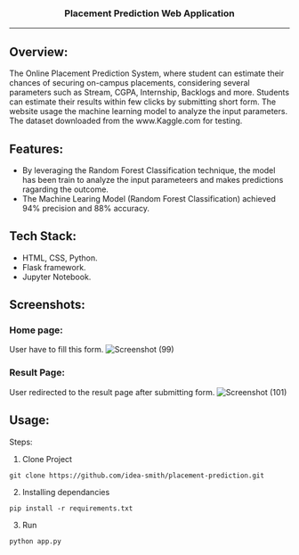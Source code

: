 <h3 align="center">Placement Prediction Web Application</h3>

---
## Overview:
<p>The Online Placement Prediction System, where student can estimate their chances of securing on-campus placements, considering several parameters such as Stream, CGPA, Internship, Backlogs and more. Students can estimate their results within few clicks by submitting short form. The website usage the machine learning model to analyze the input parameters. The dataset downloaded from the www.Kaggle.com for testing.
</p>

## Features:
- By leveraging the Random Forest Classification technique, the model has been train to analyze the input parameteers and makes predictions ragarding the outcome.
- The Machine Learing Model (Random Forest Classification) achieved 94% precision and 88% accuracy.

## Tech Stack:
- HTML, CSS, Python.
- Flask framework.
- Jupyter Notebook.

## Screenshots:
### Home page:
User have to fill this form.
![Screenshot (99)](https://github.com/Avi8010/Placement_Predictor/assets/124759114/61855759-9501-4d6e-977f-72fcb0951737)

### Result Page:
User redirected to the result page after submitting form.
![Screenshot (101)](https://github.com/Avi8010/Placement_Predictor/assets/124759114/efebf129-17f4-40d5-9829-7cefee5ed14c)


## Usage:
Steps:
1. Clone Project
```
git clone https://github.com/idea-smith/placement-prediction.git
```
2. Installing dependancies
```
pip install -r requirements.txt
```
3. Run
```
python app.py
```
